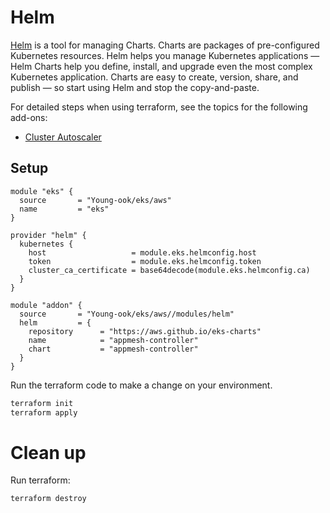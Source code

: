 # Helm

[Helm](https://helm.sh/) is a tool for managing Charts. Charts are packages of pre-configured Kubernetes resources. Helm helps you manage Kubernetes applications — Helm Charts help you define, install, and upgrade even the most complex Kubernetes application. Charts are easy to create, version, share, and publish — so start using Helm and stop the copy-and-paste.

For detailed steps when using terraform, see the topics for the following add-ons:
* [Cluster Autoscaler](https://github.com/Young-ook/terraform-aws-eks/tree/main/examples/autoscaling)

## Setup
```hcl
module "eks" {
  source       = "Young-ook/eks/aws"
  name         = "eks"
}

provider "helm" {
  kubernetes {
    host                   = module.eks.helmconfig.host
    token                  = module.eks.helmconfig.token
    cluster_ca_certificate = base64decode(module.eks.helmconfig.ca)
  }
}

module "addon" {
  source       = "Young-ook/eks/aws//modules/helm"
  helm         = {
    repository      = "https://aws.github.io/eks-charts"
    name            = "appmesh-controller"
    chart           = "appmesh-controller"
  }
}
```

Run the terraform code to make a change on your environment.
```sh
terraform init
terraform apply
```

# Clean up
Run terraform:
```sh
terraform destroy
```
